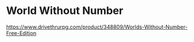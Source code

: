 
# World Without Number

https://www.drivethrurpg.com/product/348809/Worlds-Without-Number-Free-Edition

